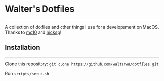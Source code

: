 # Walter's Dotfiles
---

A collection of dotfiles and other things I use for a developement on MacOS. 
Thanks to [mc10](https://github.com/mc10/dotfiles) and [nicksp](https://github.com/nicksp/dotfiles)!

## Installation
---
Clone this repository:
`git clone https://github.com/walterwu/dotfiles.git`

Run `scripts/setup.sh`

